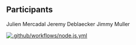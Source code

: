 ## Participants
Julien Mercadal
Jeremy Deblaecker
Jimmy Muller

[![.github/workflows/node.js.yml](https://github.com/jeremydeblaecker/testUnitLesson/actions/workflows/node.js.yml/badge.svg)](https://github.com/jeremydeblaecker/testUnitLesson/actions/workflows/node.js.yml)
